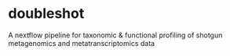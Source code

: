 # doubleshot
A nextflow pipeline for taxonomic &amp; functional profiling of shotgun metagenomics and metatranscriptomics data
